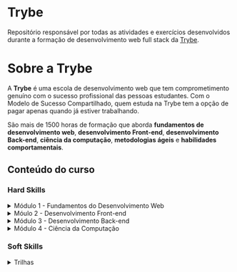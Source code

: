 # Trybe

Repositório responsável por todas as atividades e exercícios desenvolvidos
durante a formação de desenvolvimento web full stack da [Trybe](https://www.betrybe.com/).

# Sobre a Trybe

A **Trybe** é uma escola de desenvolvimento web que tem comprometimento genuíno com o sucesso profissional das pessoas estudantes. Com o Modelo de Sucesso Compartilhado, quem estuda na Trybe tem a opção de pagar apenas quando já estiver trabalhando.

São mais de 1500 horas de formação que aborda **fundamentos de desenvolvimento web**, **desenvolvimento Front-end**, **desenvolvimento Back-end**, **ciência da computação**, **metodologias ágeis** e **habilidades comportamentais**.

## Conteúdo do curso

### Hard Skills

<details>
  <summary>
    Módulo 1 - Fundamentos do Desenvolvimento Web
  </summary>


***Bloco 01 - Unix & Bash***:

- [x] Fundamentos do Desenvolvimento Web
- [x] Introdução - Unix & Shell
- [x] Unix & Bash - Parte 1
- [x] Unix & Bash - Parte 2

***Bloco 02 - Git, GitHub e Internet***:
- [x] Git & GitHub - O que é e para que serve
- [x] Git & GitHub - Entendendo os comandos
- [x] Internet - Entendendo como ela funciona

***Bloco 03 - Introdução à HTML e CSS***:
- [x] Introdução - HTML & CSS
- [x] HTML & CSS - Estruturas de página
- [x] HTML & CSS - Primeiros passos em CSS
- [x] HTML & CSS - Seletores e posicionamento
- [x] HTML Semântico
- [x] Projeto - Lessons Learned

***Bloco 04 - Introdução à Javascript e Lógica de Pogramação***:
- [x] Introdução - JavaScript
- [x] Javascript - Primeiros passos JavaScript
- [x] Javascript - Array e loop For
- [x] JavaScript - Lógica de Programação e Algoritmos
- [x] JavaScript - Objetos e funções
- [x] Projeto - Playground Functions

***Bloco 05 - JavaScript: DOM, Eventos e Web Stage***:
- [x] JavaScript - DOM e seletores
- [x] JavaScript - Trabalhando com elementos
- [x] JavaScript - Eventos
- [x] JavaScript - Web Storage
- [x] Fundamentos - JavaScript - Projetos
- [x] Projeto - Arte com Pixels
- [x] Projeto - Lista de tarefas
- [ ] (Bônus) Projeto - Meme Generator
- [ ] (Bônus) Projeto - Adivinhe a Cor
- [ ] (Bônus) Projeto - Carta Misteriosa

***Bloco 06 - HTML e CSS: Forms, Flexbox e Responsivo***:
- [x] HTML & CSS - Forms
- [x] Bibliotecas JavaScript e Frameworks CSS
- [x] Introdução - CSS Flexbox
- [x] CSS Flexbox - Parte 1
- [x] CSS Flexbox - Parte 2
- [x] CSS Responsivo - Mobile First
- [x] Projeto - Trybewarts

***Bloco 07 - Introdução à JavaScript ES6 e Testes Untários***:
- [x] Javascript ES6 - let, const, arrow functions e template literal
- [x] JavaScript ES6 - Objects
- [x] Testes unitários em JavaScript
- [x] Projeto - JavaScript Testes Unitários

***Bloco 08 - Higher Order Functions do JavaScript ES6***: 
- [x] JavaScript ES6 - Introdução a Higher Order Functions
- [x] Javascript ES6 - Higher Order Functions - forEach, find, some, every, sort
- [x] JavaScript ES6 - Higher Order Functions - map e filter
- [x] JavaScript ES6 - Higher Order Functions - reduce
- [x] JavaScript ES6 - spread operator, parâmetro rest, destructuring e mais
- [x] Projeto - Zoo functions

***Bloco 09 - JavaScript Assíncrono e Promises***:
- [x] JavaScript Assíncrono e Callbacks
- [x] JavaScript Promises
- [x] Projeto - Carrinho de Compras

***Bloco 10 - Testes automatizados com Jest***:
- [x] Primeiros passos no Jest
- [x] Jest - Testes Assíncronos
- [x] Jest - Simulando comportamentos
- [x] Projeto - Jest Assíncrono e Mocking
</details>

<details>
   <summary>
Móulo 2 - Desenvolvimento Front-end
</summary>

***Bloco 11 - Introdução à React***: 
- [ ] Introdução - Front-end 
- [ ] Introdução - React
- [ ] 'Hello, world!' no React!
- [ ] Componentes React
- [ ] Projeto - Movie Cards Library

***Bloco 12 - Componentes com Estado, Eventos e Formulários com React***:
- [ ] Componentes com estado e eventos
- [ ] Formulários no React
- [ ] Projeto - Movie Cards Library Stateful

***Bloco 13 - Ciclo de Vida de Componentes e React Router***:
- [ ] Ciclo de vida de componentes
- [ ] React Router
- [ ] Projeto - Movie Cards Library CRUD

***Bloco 14 - Metodologias Ágeis***:
- [ ] Metodologias Ágeis
- [ ] Projeto - Frontend Online Store

***Bloco 15 - Testes automatizados com React Testing Library***:
- [ ] RTL - Primeiros passos
- [ ] RTL - Mocks e Inputs
- [ ] RTL - Testando React Router
- [ ] Projeto - Testes em React

***Bloco 16 - Gerenciamento de estado com Redux***:
- [ ] Introdução ao Redux - O estado global da aplicação
- [ ] Usando o Redux no React
- [ ] Usando o Redux no React - Prática
- [ ] Usando o Redux no React - Actions Assíncronas
- [ ] Testes em React-Redux
- [ ] Projeto - Trybe Wallet

***Bloco 17 - Projeto Jogo de Trivia***: 
- [ ] Projeto - Jogo de Trivia

***Bloco 18 - Context API e React Hooks***: 
- [ ] Context API do React
- [ ] React Hooks - useState e useContext
- [ ] React Hooks - useEffect e Hooks customizados
- [ ] Projeto - StarWars Datatable com Context API e Hooks

***Bloco 19 - Projeto App de Receitas***:
- [ ] Projeto App de Receitas
</details>

<details>
    <summary>
Módulo 3 - Desenvolvimento Back-end
    </summary>
* Bloco 20
* Bloco 21
* Bloco 22
* Bloco 23
* Bloco 24
* Bloco 25
* Bloco 26
* Bloco 27
* Bloco 28
* Bloco 29
* Bloco 30
* Bloco 31
* Bloco 32
</details>

<details>
    <summary>
Módulo 4 - Ciência da Computação
    </summary>
* Bloco 33
* Bloco 34
* Bloco 35
* Bloco 36
* Bloco 37
* Bloco 38
</details>

### Soft Skills

<details>
  <summary>
    Trilhas
  </summary>
* Inteligência Emocional
* Comunicação
* Colaboração
* Pensamento Crítico
* Criatividade
* Liderança 
</details>
   
